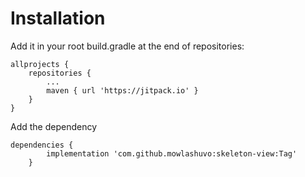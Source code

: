 # Installation
Add it in your root build.gradle at the end of repositories:

	allprojects {
		repositories {
			...
			maven { url 'https://jitpack.io' }
		}
	}
 
Add the dependency

	dependencies {
	        implementation 'com.github.mowlashuvo:skeleton-view:Tag'
		}

